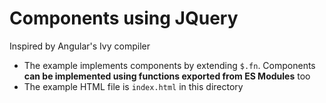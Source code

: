 # Components using JQuery

Inspired by Angular's Ivy compiler

- The example implements components by extending `$.fn`. Components **can be
  implemented using functions exported from ES Modules** too
- The example HTML file is `index.html` in this directory
